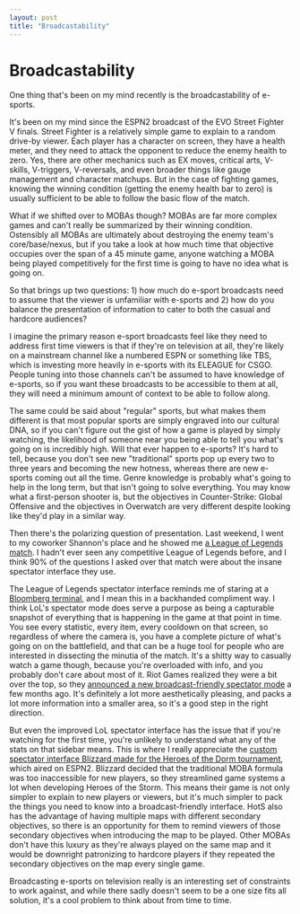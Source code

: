 ```yaml
---
layout: post
title: "Broadcastability"
---
```


# Broadcastability

One thing that's been on my mind recently is the broadcastability of e-sports.
It's been on my mind since the ESPN2 broadcast of the EVO Street Fighter V finals. Street Fighter is a relatively simple game to explain to a random drive-by viewer. Each player has a character on screen, they have a health meter, and they need to attack the opponent to reduce the enemy health to zero. Yes, there are other mechanics such as EX moves, critical arts, V-skills, V-triggers, V-reversals, and even broader things like gauge management and character matchups. But in the case of fighting games, knowing the winning condition (getting the enemy health bar to zero) is usually sufficient to be able to follow the basic flow of the match.

What if we shifted over to MOBAs though? MOBAs are far more complex games and can't really be summarized by their winning condition. Ostensibly all MOBAs are ultimately about destroying the enemy team's core/base/nexus, but if you take a look at how much time that objective occupies over the span of a 45 minute game, anyone watching a MOBA being played competitively for the first time is going to have no idea what is going on.

So that brings up two questions: 1) how much do e-sport broadcasts need to assume that the viewer is unfamiliar with e-sports and 2) how do you balance the presentation of information to cater to both the casual and hardcore audiences?

I imagine the primary reason e-sport broadcasts feel like they need to address first time viewers is that if they're on television at all, they're likely on a mainstream channel like a numbered ESPN or something like TBS, which is investing more heavily in e-sports with its ELEAGUE for CSGO. People tuning into those channels can't be assumed to have knowledge of e-sports, so if you want these broadcasts to be accessible to them at all, they will need a minimum amount of context to be able to follow along.

The same could be said about "regular" sports, but what makes them different is that most popular sports are simply engraved into our cultural DNA, so if you can't figure out the gist of how a game is played by simply watching, the likelihood of someone near you being able to tell you what's going on is incredibly high. Will that ever happen to e-sports? It's hard to tell, because you don't see new "traditional" sports pop up every two to three years and becoming the new hotness, whereas there are new e-sports coming out all the time. Genre knowledge is probably what's going to help in the long term, but that isn't going to solve everything. You may know what a first-person shooter is, but the objectives in Counter-Strike: Global Offensive and the objectives in Overwatch are very different despite looking like they'd play in a similar way.

Then there's the polarizing question of presentation. Last weekend, I went to my coworker Shannon's place and he showed me [a League of Legends match][lolm]. I hadn't ever seen any competitive League of Legends before, and I think 90% of the questions I asked over that match were about the insane spectator interface they use.

The League of Legends spectator interface reminds me of staring at a [Bloomberg terminal][bbt], and I mean this in a backhanded compliment way. I think LoL's spectator mode does serve a purpose as being a capturable snapshot of everything that is happening in the game at that point in time. You see every statistic, every item, every cooldown on that screen, so regardless of where the camera is, you have a complete picture of what's going on on the battlefield, and that can be a huge tool for people who are interested in dissecting the minutia of the match. It's a shitty way to casually watch a game though, because you're overloaded with info, and you probably don't care about most of it. Riot Games realized they were a bit over the top, so they [announced a new broadcast-friendly spectator mode][lol2] a few months ago. It's definitely a lot more aesthetically pleasing, and packs a lot more information into a smaller area, so it's a good step in the right direction.

But even the improved LoL spectator interface has the issue that if you're watching for the first time, you're unlikely to understand what any of the stats on that sidebar means. This is where I really appreciate the [custom spectator interface Blizzard made for the Heroes of the Dorm tournament][cust], which aired on ESPN2. Blizzard decided that the traditional MOBA formula was too inaccessible for new players, so they streamlined game systems a lot when developing Heroes of the Storm. This means their game is not only simpler to explain to new players or viewers, but it's much simpler to pack the things you need to know into a broadcast-friendly interface. HotS also has the advantage of having multiple maps with different secondary objectives, so there is an opportunity for them to remind viewers of those secondary objectives when introducing the map to be played. Other MOBAs don't have this luxury as they're always played on the same map and it would be downright patronizing to hardcore players if they repeated the secondary objectives on the map every single game.

Broadcasting e-sports on television really is an interesting set of constraints to work against, and while there sadly doesn't seem to be a one size fits all solution, it's a cool problem to think about from time to time.

[cust]: https://www.youtube.com/watch?v=GOXp-IsekZo
[bbt]: https://en.wikipedia.org/wiki/Bloomberg_Terminal
[lol2]: http://www.lolesports.com/en_US/articles/previewing-our-new-esports-hud
[lolm]: https://www.youtube.com/watch?v=gGh0Xir2uPo
